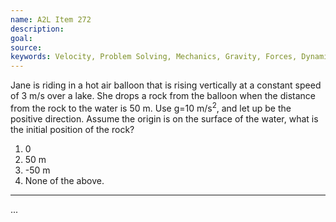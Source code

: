 ```yaml
---
name: A2L Item 272
description: 
goal: 
source: 
keywords: Velocity, Problem Solving, Mechanics, Gravity, Forces, Dynamics, Displacement, Acceleration
---
```


Jane is riding in a hot air balloon that is rising vertically at a
constant speed of 3 m/s over a lake. She drops a rock from the balloon
when the distance from the rock to the water is 50 m.  Use g=10
m/s<sup>2</sup>, and let up be the positive direction. Assume the origin
is on the surface of the water, what is the initial position of the
rock?

1. 0
2. 50 m
3. -50 m
4. None of the above.

<hr/>


...
